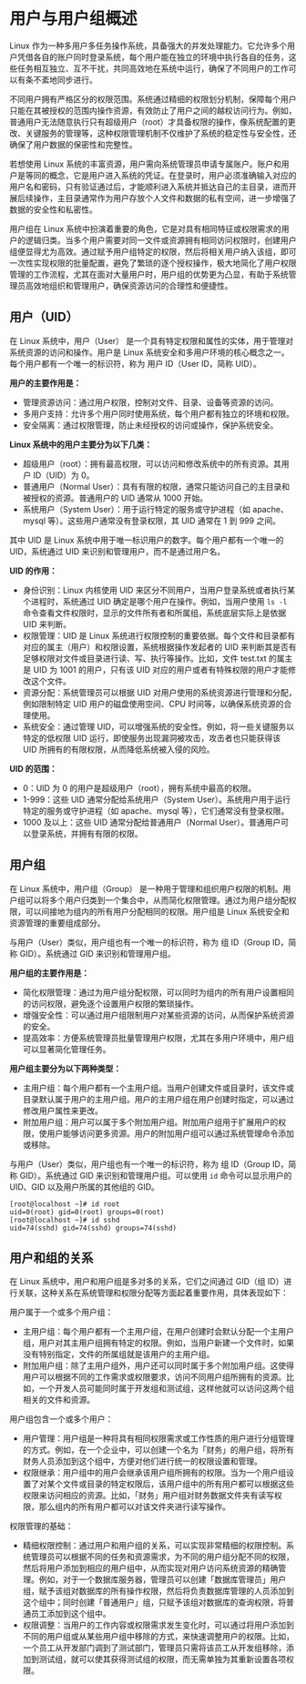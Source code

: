 # 用户与用户组概述

Linux 作为一种多用户多任务操作系统，具备强大的并发处理能力。它允许多个用户凭借各自的账户同时登录系统，每个用户能在独立的环境中执行各自的任务，这些任务相互独立、互不干扰，共同高效地在系统中运行，确保了不同用户的工作可以有条不紊地同步进行。

不同用户拥有严格区分的权限范围。系统通过精细的权限划分机制，保障每个用户只能在其被授权的范围内操作资源，有效防止了用户之间的越权访问行为。例如，普通用户无法随意执行只有超级用户（root）才具备权限的操作，像系统配置的更改、关键服务的管理等，这种权限管理机制不仅维护了系统的稳定性与安全性，还确保了用户数据的保密性和完整性。

若想使用 Linux 系统的丰富资源，用户需向系统管理员申请专属账户。账户和用户是等同的概念，它是用户进入系统的凭证。在登录时，用户必须准确输入对应的用户名和密码，只有验证通过后，才能顺利进入系统并抵达自己的主目录，进而开展后续操作，主目录通常作为用户存放个人文件和数据的私有空间，进一步增强了数据的安全性和私密性。

用户组在 Linux 系统中扮演着重要的角色，它是对具有相同特征或权限需求的用户的逻辑归类。当多个用户需要对同一文件或资源拥有相同访问权限时，创建用户组便显得尤为高效。通过赋予用户组特定的权限，然后将相关用户纳入该组，即可一次性实现权限的批量配置，避免了繁琐的逐个授权操作，极大地简化了用户权限管理的工作流程，尤其在面对大量用户时，用户组的优势更为凸显，有助于系统管理员高效地组织和管理用户，确保资源访问的合理性和便捷性。

## 用户（UID）

在 Linux 系统中，用户（User） 是一个具有特定权限和属性的实体，用于管理对系统资源的访问和操作。用户是 Linux 系统安全和多用户环境的核心概念之一。每个用户都有一个唯一的标识符，称为 用户 ID（User ID，简称 UID）。

**用户的主要作用是：**

- 管理资源访问：通过用户权限，控制对文件、目录、设备等资源的访问。
- 多用户支持：允许多个用户同时使用系统，每个用户都有独立的环境和权限。
- 安全隔离：通过权限管理，防止未经授权的访问或操作，保护系统安全。

**Linux 系统中的用户主要分为以下几类：**

- 超级用户（root）：拥有最高权限，可以访问和修改系统中的所有资源。其用户 ID（UID）为 0。
- 普通用户（Normal User）：具有有限的权限，通常只能访问自己的主目录和被授权的资源。普通用户的 UID 通常从 1000 开始。
- 系统用户（System User）：用于运行特定的服务或守护进程（如 apache、mysql 等）。这些用户通常没有登录权限，其 UID 通常在 1 到 999 之间。

其中 UID 是 Linux 系统中用于唯一标识用户的数字。每个用户都有一个唯一的 UID，系统通过 UID 来识别和管理用户，而不是通过用户名。

**UID 的作用：**

- 身份识别：Linux 内核使用 UID 来区分不同用户，当用户登录系统或者执行某个进程时，系统通过 UID 确定是哪个用户在操作。例如，当用户使用 `ls -l` 命令查看文件权限时，显示的文件所有者和所属组，系统底层实际上是依据 UID 来判断。
- 权限管理：UID 是 Linux 系统进行权限控制的重要依据。每个文件和目录都有对应的属主（用户）和权限设置，系统根据操作发起者的 UID 来判断其是否有足够权限对文件或目录进行读、写、执行等操作。比如，文件 test.txt 的属主是 UID 为 1001 的用户，只有该 UID 对应的用户或者有特殊权限的用户才能修改这个文件。
- 资源分配：系统管理员可以根据 UID 对用户使用的系统资源进行管理和分配，例如限制特定 UID 用户的磁盘使用空间、CPU 时间等，以确保系统资源的合理使用。
- 系统安全：通过管理 UID，可以增强系统的安全性。例如，将一些关键服务以特定的低权限 UID 运行，即使服务出现漏洞被攻击，攻击者也只能获得该 UID 所拥有的有限权限，从而降低系统被入侵的风险。

**UID 的范围：**

- 0：UID 为 0 的用户是超级用户（root），拥有系统中最高的权限。
- 1-999：这些 UID 通常分配给系统用户（System User）。系统用户用于运行特定的服务或守护进程（如 apache、mysql 等），它们通常没有登录权限。
- 1000 及以上：这些 UID 通常分配给普通用户（Normal User）。普通用户可以登录系统，并拥有有限的权限。

## 用户组

在 Linux 系统中，用户组（Group） 是一种用于管理和组织用户权限的机制。用户组可以将多个用户归类到一个集合中，从而简化权限管理。通过为用户组分配权限，可以间接地为组内的所有用户分配相同的权限。用户组是 Linux 系统安全和资源管理的重要组成部分。

与用户（User）类似，用户组也有一个唯一的标识符，称为 组 ID（Group ID，简称 GID）。系统通过 GID 来识别和管理用户组。

**用户组的主要作用是：**

- 简化权限管理：通过为用户组分配权限，可以同时为组内的所有用户设置相同的访问权限，避免逐个设置用户权限的繁琐操作。
- 增强安全性：可以通过用户组限制用户对某些资源的访问，从而保护系统资源的安全。
- 提高效率：方便系统管理员批量管理用户权限，尤其在多用户环境中，用户组可以显著简化管理任务。

**用户组主要分为以下两种类型：**

- 主用户组：每个用户都有一个主用户组。当用户创建文件或目录时，该文件或目录默认属于用户的主用户组。用户的主用户组在用户创建时指定，可以通过修改用户属性来更改。
- 附加用户组：用户可以属于多个附加用户组。附加用户组用于扩展用户的权限，使用户能够访问更多资源。用户的附加用户组可以通过系统管理命令添加或移除。

与用户（User）类似，用户组也有一个唯一的标识符，称为 组 ID（Group ID，简称 GID）。系统通过 GID 来识别和管理用户组。可以使用 `id` 命令可以显示用户的 UID、GID 以及用户所属的其他组的 GID。

```shell
[root@localhost ~]# id root
uid=0(root) gid=0(root) groups=0(root)
[root@localhost ~]# id sshd
uid=74(sshd) gid=74(sshd) groups=74(sshd)
```

## 用户和组的关系

在 Linux 系统中，用户和用户组是多对多的关系，它们之间通过 GID（组 ID）进行关联，这种关系在系统管理和权限分配等方面起着重要作用，具体表现如下：

用户属于一个或多个用户组：

- 主用户组：每个用户都有一个主用户组，在用户创建时会默认分配一个主用户组，用户对其主用户组拥有特定的权限。例如，当用户新建一个文件时，如果没有特别指定，文件的所属组就是该用户的主用户组。
- 附加用户组：除了主用户组外，用户还可以同时属于多个附加用户组。这使得用户可以根据不同的工作需求或权限要求，访问不同用户组所拥有的资源。比如，一个开发人员可能同时属于开发组和测试组，这样他就可以访问这两个组相关的文件和资源。

用户组包含一个或多个用户：

- 用户管理：用户组是一种将具有相同权限需求或工作性质的用户进行分组管理的方式。例如，在一个企业中，可以创建一个名为「财务」的用户组，将所有财务人员添加到这个组中，方便对他们进行统一的权限设置和管理。
- 权限继承：用户组中的用户会继承该用户组所拥有的权限。当为一个用户组设置了对某个文件或目录的特定权限后，该用户组中的所有用户都可以根据这些权限来访问相应的资源。比如，「财务」用户组对财务数据文件夹有读写权限，那么组内的所有用户都可以对该文件夹进行读写操作。

权限管理的基础：

- 精细权限控制：通过用户和用户组的关系，可以实现非常精细的权限控制。系统管理员可以根据不同的任务和资源需求，为不同的用户组分配不同的权限，然后将用户添加到相应的用户组中，从而实现对用户访问系统资源的精确管理。例如，对于一个数据库服务器，管理员可以创建「数据库管理员」用户组，赋予该组对数据库的所有操作权限，然后将负责数据库管理的人员添加到这个组中；同时创建「普通用户」组，只赋予该组对数据库的查询权限，将普通员工添加到这个组中。
- 权限调整：当用户的工作内容或权限需求发生变化时，可以通过将用户添加到不同的用户组或从某些用户组中移除的方式，来快速调整用户的权限。比如，一个员工从开发部门调到了测试部门，管理员只需将该员工从开发组移除，添加到测试组，就可以使其获得测试组的权限，而无需单独为其重新设置各项权限。
